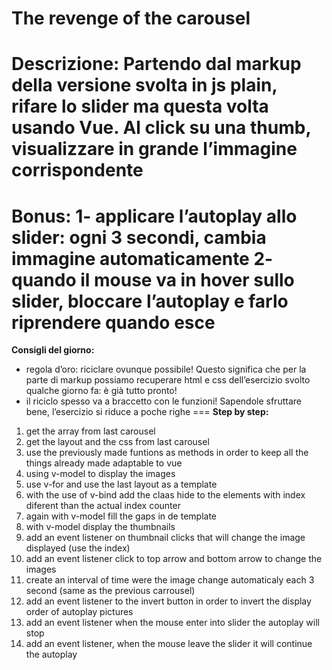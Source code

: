 The revenge of the carousel
===
**Descrizione:**
Partendo dal markup della versione svolta in js plain, rifare lo slider ma questa volta usando Vue.
Al click su una thumb, visualizzare in grande l’immagine corrispondente
===
**Bonus:**
1- applicare l’autoplay allo slider: ogni 3 secondi, cambia immagine automaticamente
2- quando il mouse va in hover sullo slider, bloccare l’autoplay e farlo riprendere quando esce
===
**Consigli del giorno:**
- regola d’oro: riciclare ovunque possibile! Questo significa che per la parte di markup possiamo recuperare html e css dell’esercizio svolto qualche giorno fa: è già tutto pronto!
- il riciclo spesso va a braccetto con le funzioni! Sapendole sfruttare bene, l’esercizio si riduce a poche righe
===
**Step by step:**
1. get the array from last carousel
2. get the layout and the css from last carousel
3. use the previously made funtions as methods in order to keep all the things already made adaptable to vue
4. using v-model to display the images
5. use v-for and use the last layout as a template
6. with the use of v-bind add the claas hide to the elements with index diferent than the actual index counter
7. again with v-model fill the gaps in de template
8. with v-model display the thumbnails
9. add an event listener on thumbnail clicks that will change the image displayed (use the index)
10. add an event listener click to top arrow and bottom arrow to change the images
11. create an interval of time were the image change automaticaly each 3 second (same as the previous carrousel)
12. add an event listener to the invert button in order to invert the display order of autoplay pictures 
13. add an event listener when the mouse  enter into slider the autoplay will stop
14. add an event listener, when the mouse leave the slider it will continue the autoplay